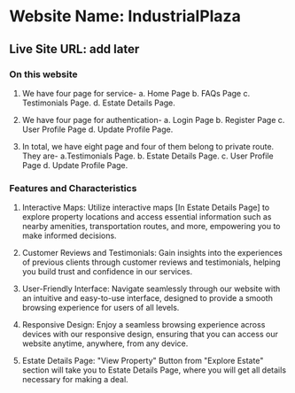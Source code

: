 # Website Name: IndustrialPlaza

## Live Site URL: add later

### On this website

  1. We have four page for service- a. Home Page b. FAQs Page c. Testimonials Page. d. Estate Details Page.

  2. We have four page for authentication- a. Login Page b. Register Page c. User Profile Page d. Update Profile Page.

  3. In total, we have eight page and four of them belong to private route. They are- a.Testimonials Page. b. Estate Details Page. c. User Profile Page d. Update Profile Page.

### Features and Characteristics

  1. Interactive Maps: Utilize interactive maps [In Estate Details Page] to explore property locations and access essential information such as nearby amenities, transportation routes, and more, empowering you to make informed decisions.

  2. Customer Reviews and Testimonials: Gain insights into the experiences of previous clients through customer reviews and testimonials, helping you build trust and confidence in our services.

  3. User-Friendly Interface: Navigate seamlessly through our website with an intuitive and easy-to-use interface, designed to provide a smooth browsing experience for users of all levels.

  4. Responsive Design: Enjoy a seamless browsing experience across devices with our responsive design, ensuring that you can access our website anytime, anywhere, from any device.

  5. Estate Details Page: "View Property" Button from "Explore Estate" section will take you to Estate Details Page, where you will get all details necessary for making a deal.
